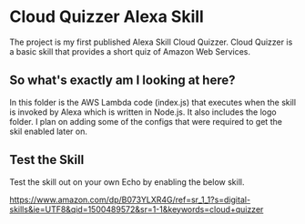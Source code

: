 # Cloud Quizzer Alexa Skill
The project is my first published Alexa Skill Cloud Quizzer. Cloud Quizzer is a basic skill that provides a short quiz of Amazon Web Services.

## So what's exactly am I looking at here?
In this folder is the AWS Lambda code (index.js) that executes when the skill is invoked by Alexa which is written in Node.js. It also includes the logo folder. I plan on adding some of the configs that were required to get the skil enabled later on.

## Test the Skill 
Test the skill out on your own Echo by enabling the below skill.

https://www.amazon.com/dp/B073YLXR4G/ref=sr_1_1?s=digital-skills&ie=UTF8&qid=1500489572&sr=1-1&keywords=cloud+quizzer

